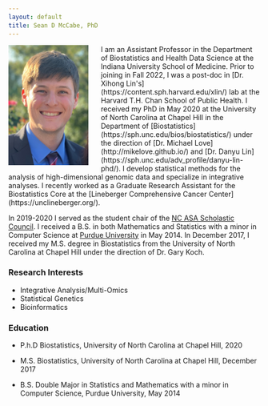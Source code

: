 ```yaml
---
layout: default
title: Sean D McCabe, PhD
---
```


<img align="left" style="margin-right:25px" src="assets/headshot.jpg" width="160"> 
I am an Assistant Professor in the Department of Biostatistics and Health Data Science at the Indiana University School of Medicine. Prior to joining in Fall 2022, I was a post-doc in [Dr. Xihong Lin's](https://content.sph.harvard.edu/xlin/) lab at the Harvard T.H. Chan School of Public Health. I received my PhD in May 2020 at the University of North Carolina at Chapel Hill in the Department of [Biostatistics](https://sph.unc.edu/bios/biostatistics/) under the direction of [Dr. Michael Love](http://mikelove.github.io/) and [Dr. Danyu Lin](https://sph.unc.edu/adv_profile/danyu-lin-phd/). I develop statistical methods for the analysis of high-dimensional genomic data and specialize in integrative analyses. I recently worked as a Graduate Research Assistant for the Biostatistics Core at the [Lineberger Comprehensive Cancer Center](https://unclineberger.org/).

In 2019-2020 I served as the student chair of the [NC ASA Scholastic Council](https://community.amstat.org/northcarolina/initiatives/scholasticcouncil). I received a B.S. in both Mathematics and Statistics with a minor in Computer Science at [Purdue University](https://www.stat.purdue.edu) in May 2014. In December 2017, I received my M.S. degree in Biostatistics from the University of North Carolina at Chapel Hill under the direction of Dr. Gary Koch. 

### Research Interests

   * Integrative Analysis/Multi-Omics
   * Statistical Genetics
   * Bioinformatics

### Education

* P.h.D Biostatistics, University of North Carolina at Chapel Hill, 2020 <br>
* M.S. Biostatistics, University of North Carolina at Chapel Hill, December 2017 <br>

* B.S. Double Major in Statistics and Mathematics with a minor in Computer Science, Purdue University, May 2014


